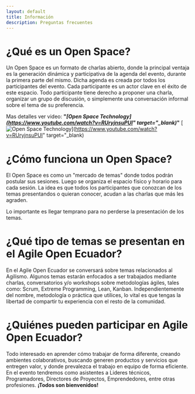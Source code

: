 ```yaml
---
layout: default
title: Información
description: Preguntas frecuentes
---
```


# ¿Qué es un Open Space?

Un Open Space es un formato de charlas abierto, donde la principal ventaja es la generación dinámica y participativa de la agenda del evento, durante la primera parte del mismo. Dicha agenda es creada por todos los participantes del evento. Cada participante es un actor clave en el éxito de este espacio. 
Todo participante tiene derecho a proponer una charla, organizar un grupo de discusión, o simplemente una conversación informal sobre el tema de su preferencia.

Mas detalles ver video: **"*[Open Space Technology](https://www.youtube.com/watch?v=RUryjnsuPUI" target="_blank)*"**
[![Open Space Technology](https://img.youtube.com/vi/RUryjnsuPUI/0.jpg)](https://www.youtube.com/watch?v=RUryjnsuPUI" target="_blank)

# ¿Cómo funciona un Open Space?

El Open Space es como un "mercado de temas" donde todos podrán postular sus sesiones. Luego se organiza el espacio físico y horario para cada sesión. La idea es que todos los participantes que conozcan de los temas presentandos o quieran conocer, acudan a las charlas que más les agraden.

Lo importante es llegar temprano para no perderse la presentación de los temas.

# ¿Qué tipo de temas se presentan en el Agile Open Ecuador?

En el Agile Open Ecuador se conversará sobre temas relacionados al Agilismo. Algunos temas estarán enfocados a ser trabajados mediante charlas, conversatorios y/o workshops sobre metodologías ágiles, tales como: Scrum, Extreme Programming, Lean, Kanban.
Independientemente del nombre, metodología o práctica que utilices, lo vital es que tengas la libertad de compartir tu experiencia con el resto de la comunidad.

# ¿Quiénes pueden participar en Agile Open Ecuador?

Todo interesado en aprender cómo trabajar de forma diferente, creando ambientes colaborativos, buscando generen productos y servicios que entregen valor, y donde prevalezca el trabajo en equipo de forma eficiente.
En el evento tendremos como asistentes a Lideres técnicos, Programadores, Directores de Proyectos, Emprendedores, entre otras profesiones. **¡Todos son bienvenidos!**
